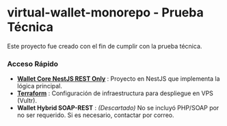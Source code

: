 # virtual-wallet-monorepo - Prueba Técnica

Este proyecto fue creado con el fin de cumplir con la prueba técnica.

### Acceso Rápido  

- **[Wallet Core NestJS REST Only](/standalone-api/wallet-core-nest)** : Proyecto en NestJS que implementa la lógica principal.  
- **[Terraform](/terraform)** : Configuración de infraestructura para despliegue en VPS (Vultr).  
- **Wallet Hybrid SOAP-REST** : *(Descartado)* No se incluyó PHP/SOAP por no ser requerido. Si es necesario, contactar por correo.